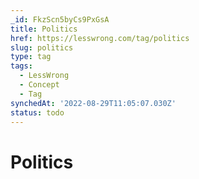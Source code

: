 ```yaml
---
_id: FkzScn5byCs9PxGsA
title: Politics
href: https://lesswrong.com/tag/politics
slug: politics
type: tag
tags:
  - LessWrong
  - Concept
  - Tag
synchedAt: '2022-08-29T11:05:07.030Z'
status: todo
---
```


# Politics
